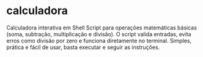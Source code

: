 # calculadora
Calculadora interativa em Shell Script para operações matemáticas básicas (soma, subtração, multiplicação e divisão). O script valida entradas, evita erros como divisão por zero e funciona diretamente no terminal. Simples, prática e fácil de usar, basta executar e seguir as instruções.
